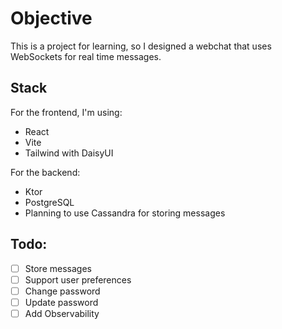 # Objective 
This is a project for learning, so I designed a webchat that uses WebSockets for real time messages. 

## Stack
For the frontend, I'm using:
- React
- Vite
- Tailwind with DaisyUI

For the backend:
- Ktor
- PostgreSQL
- Planning to use Cassandra for storing messages

## Todo:
- [ ] Store messages
- [ ] Support user preferences
- [ ] Change password
- [ ] Update password
- [ ] Add Observability
